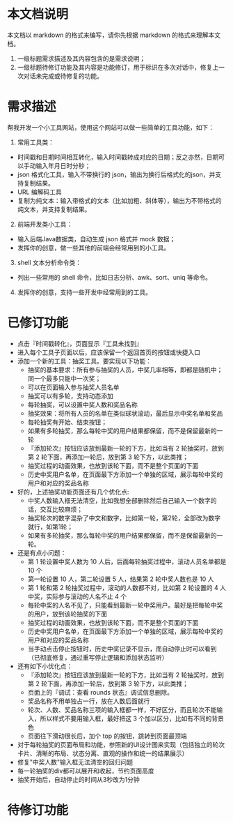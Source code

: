 # 本文档说明
本文档以 markdown 的格式来编写，请你先根据 markdown 的格式来理解本文档。

1. 一级标题需求描述及其内容包含的是需求说明；
2. 一级标题待修订功能及其内容是功能修订，用于标识在多次对话中，修复上一次对话未完成或待修复的功能。

# 需求描述

帮我开发一个小工具网站，使用这个网站可以做一些简单的工具功能，如下：
1. 常用工具类：
- 时间戳和日期时间相互转化，输入时间戳转成对应的日期；反之亦然，日期可以手动输入年月日时分秒；
- json 格式化工具，输入不带换行的 json，输出为换行后格式化的json，并支持复制结果。
- URL 编解码工具
- 复制为纯文本：输入带格式的文本（比如加粗、斜体等），输出为不带格式的纯文本，并支持复制结果。
2. 前端开发类小工具：
- 输入后端Java数据类，自动生成 json 格式并 mock 数据；
- 发挥你的创意，做一些其他的前端会经常用到的小工具。
3. shell 文本分析命令类：
- 列出一些常用的 shell 命令，比如日志分析、awk、sort、uniq 等命令。
4. 发挥你的创意，支持一些开发中经常用到的工具。

# 已修订功能
- 点击『时间戳转化』，页面显示『工具未找到』
- 进入每个工具子页面以后，应该保留一个返回首页的按钮或快捷入口
- 添加一个新的工具：抽奖工具。要实现以下功能：
    - 抽奖的基本要求：所有参与抽奖的人员，中奖几率相等，即都是随机中；同一个最多只能中一次奖；
    - 可以在页面输入参与抽奖人员名单
    - 抽奖可以有多轮，支持动态添加
    - 每轮抽奖，可以设置中奖人数和奖品名称
    - 抽奖效果：将所有人员的名单在类似球状滚动，最后显示中奖名单和奖品
    - 每轮抽奖有开始、结束按钮；
    - 如果有多轮抽奖，那么每轮中奖的用户结果都保留，而不是保留最新的一轮
    - 『添加轮次』按钮应该放到最新一轮的下方，比如当有 2 轮抽奖时，放到第 2 轮下面，再添加一轮后，放到第 3 轮下方，以此类推；
    - 抽奖过程的动画效果，也放到该轮下面，而不是整个页面的下面
    - 历史中奖用户名单，在页面最下方添加一个单独的区域，展示每轮中奖的用户和对应的奖品名称
- 好的，上述抽奖功能页面还有几个优化点:
    - 中奖人数输入框无法清空，比如我想全部删除然后自己输入一个数字的话，交互比较麻烦；
    - 抽奖轮次的数字混杂了中文和数字，比如第一轮，第2轮，全部改为数字就行，如第1轮；
    - 如果有多轮抽奖，那么每轮中奖的用户结果都保留，而不是保留最新的一轮。
- 还是有点小问题：
    - 第 1 轮设置中奖人数为 10 人后，后面每轮抽奖过程中，滚动人员名单都是 10 个
    - 第一轮设置 10 人，第二轮设置 5 人，结果第 2 轮中奖人数也是 10 人
    - 第 1 轮和第 2 轮抽奖过程中，滚动的人数都不对，比如第 2 轮设置的 4 人中奖，实际参与滚动的人名不止 4 个
    - 每轮中奖的人名不见了，只能看到最新一轮中奖用户。最好是把每轮中奖的用户，放到该轮抽奖的下面
    - 抽奖过程的动画效果，也放到该轮下面，而不是整个页面的下面
    - 历史中奖用户名单，在页面最下方添加一个单独的区域，展示每轮中奖的用户和对应的奖品名称
    - 当手动点击停止按钮时，历史中奖记录不显示，而自动停止时可以看到（已彻底修复，通过重写停止逻辑和添加状态监听）
- 还有如下小优化点：
    - 『添加轮次』按钮应该放到最新一轮的下方，比如当有 2 轮抽奖时，放到第 2 轮下面，再添加一轮后，放到第 3 轮下方，以此类推；
    - 页面上的『调试：查看 rounds 状态』调试信息删除。
    - 奖品名称不用单独占一行，放在人数后面就行
    - 轮次、人数、奖品名称三项的输入框都一样，不好区分，而且轮次不能输入，所以样式不要用输入框，最好把这 3 个加以区分，比如有不同的背景色
    - 页面往下滑动很长后，加个 top 的按钮，跳转到页面最顶端
- 对于每轮抽奖的页面布局和功能，参照新的UI设计图来实现（包括独立的轮次卡片、清晰的布局、状态分离、直观的操作和统一的结果展示）
- 修复"中奖人数"输入框无法清空的回归问题
- 每一轮抽奖的div都可以展开和收起，节约页面高度
- 抽奖开始后，自动停止的时间从3秒改为1分钟
# 待修订功能